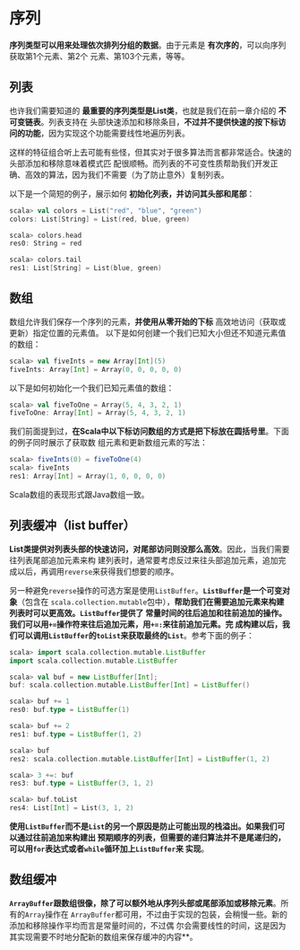 序列
===================================================================================
**序列类型可以用来处理依次排列分组的数据**。由于元素是 **有次序的**，可以向序列获取第1个元素、第2个
元素、第103个元素，等等。

## 列表
也许我们需要知道的 **最重要的序列类型是List类**，也就是我们在前一章介绍的 **不可变链表**。列表支持在
头部快速添加和移除条目，**不过并不提供快速的按下标访问的功能**，因为实现这个功能需要线性地遍历列表。

这样的特征组合听上去可能有些怪，但其实对于很多算法而言都非常适合。快速的头部添加和移除意味着模式匹
配很顺畅。而列表的不可变性质帮助我们开发正确、高效的算法，因为我们不需要（为了防止意外）复制列表。

以下是一个简短的例子，展示如何 **初始化列表，并访问其头部和尾部**：
```scala
scala> val colors = List("red", "blue", "green")
colors: List[String] = List(red, blue, green)

scala> colors.head 
res0: String = red

scala> colors.tail 
res1: List[String] = List(blue, green)
```

## 数组
数组允许我们保存一个序列的元素，**并使用从零开始的下标** 高效地访问（获取或更新）指定位置的元素值。
以下是如何创建一个我们已知大小但还不知道元素值的数组：
```scala
scala> val fiveInts = new Array[Int](5)
fiveInts: Array[Int] = Array(0, 0, 0, 0, 0)
```
以下是如何初始化一个我们已知元素值的数组：
```scala
scala> val fiveToOne = Array(5, 4, 3, 2, 1)
fiveToOne: Array[Int] = Array(5, 4, 3, 2, 1)
```
我们前面提到过，**在Scala中以下标访问数组的方式是把下标放在圆括号里**。下面的例子同时展示了获取数
组元素和更新数组元素的写法：
```scala
scala> fiveInts(0) = fiveToOne(4)
scala> fiveInts
res1: Array[Int] = Array(1, 0, 0, 0, 0)
```
Scala数组的表现形式跟Java数组一致。

## 列表缓冲（list buffer）
**List类提供对列表头部的快速访问，对尾部访问则没那么高效**。因此，当我们需要往列表尾部追加元素来构
建列表时，通常要考虑反过来往头部追加元素，追加完成以后，再调用`reverse`来获得我们想要的顺序。

另一种避免`reverse`操作的可选方案是使用`ListBuffer`。**`ListBuffer`是一个可变对象**（包含在
`scala.collection.mutable`包中），**帮助我们在需要追加元素来构建列表时可以更高效。`ListBuffer`提供了
常量时间的往后追加和往前追加的操作。我们可以用`+=`操作符来往后追加元素，用`+=:`来往前追加元素。完
成构建以后，我们可以调用`ListBuffer`的`toList`来获取最终的`List`**。参考下面的例子：
```scala
scala> import scala.collection.mutable.ListBuffer
import scala.collection.mutable.ListBuffer

scala> val buf = new ListBuffer[Int];
buf: scala.collection.mutable.ListBuffer[Int] = ListBuffer()

scala> buf += 1
res0: buf.type = ListBuffer(1)

scala> buf += 2
res1: buf.type = ListBuffer(1, 2)

scala> buf 
res2: scala.collection.mutable.ListBuffer[Int] = ListBuffer(1, 2)

scala> 3 +=: buf
res3: buf.type = ListBuffer(3, 1, 2)

scala> buf.toList
res4: List[Int] = List(3, 1, 2)
```
**使用`ListBuffer`而不是`List`的另一个原因是防止可能出现的栈溢出。如果我们可以通过往前追加来构建出
预期顺序的列表，但需要的递归算法并不是尾递归的，可以用`for`表达式或者`while`循环加上`ListBuffer`来
实现**。

## 数组缓冲
**`ArrayBuffer`跟数组很像，除了可以额外地从序列头部或尾部添加或移除元素**。所有的`Array`操作在
`ArrayBuffer`都可用，不过由于实现的包装，会稍慢一些。新的添加和移除操作平均而言是常量时间的，不过偶
尔会需要线性的时间，这是因为其实现需要不时地分配新的数组来保存缓冲的内容**。












